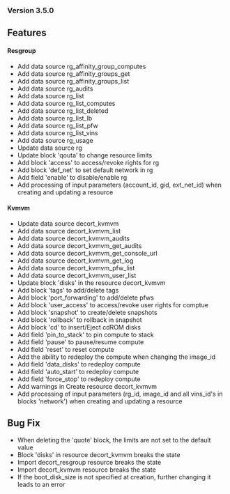 ### Version 3.5.0

## Features

#### Resgroup
- Add data source rg_affinity_group_computes
- Add data source rg_affinity_groups_get
- Add data source rg_affinity_groups_list
- Add data source rg_audits
- Add data source rg_list
- Add data source rg_list_computes
- Add data source rg_list_deleted
- Add data source rg_list_lb
- Add data source rg_list_pfw
- Add data source rg_list_vins
- Add data source rg_usage
- Update data source rg
- Update block 'qouta' to change resource limits
- Add block 'access' to access/revoke rights for rg
- Add block 'def_net' to set default network in rg
- Add field 'enable' to disable/enable rg
- Add processing of input parameters (account_id, gid, ext_net_id) when creating and updating a resource

#### Kvmvm
- Update data source decort_kvmvm
- Add data source decort_kvmvm_list
- Add data source decort_kvmvm_audits
- Add data source decort_kvmvm_get_audits
- Add data source decort_kvmvm_get_console_url
- Add data source decort_kvmvm_get_log
- Add data source decort_kvmvm_pfw_list
- Add data source decort_kvmvm_user_list
- Update block 'disks' in the resource decort_kvmvm
- Add block 'tags' to add/delete tags
- Add block 'port_forwarding' to add/delete pfws
- Add block 'user_access' to access/revoke user rights for comptue
- Add block 'snapshot' to create/delete snapshots
- Add block 'rollback' to rollback in snapshot
- Add block 'cd' to insert/Eject cdROM disks
- Add field 'pin_to_stack' to pin compute to stack
- Add field 'pause' to pause/resume compute
- Add field 'reset' to reset compute
- Add the ability to redeploy the compute when changing the image_id
- Add field 'data_disks' to redeploy compute
- Add field 'auto_start' to redeploy compute
- Add field 'force_stop' to redeploy compute
- Add warnings in Create resource decort_kvmvm
- Add processing of input parameters (rg_id, image_id and all vins_id's in blocks 'network') when creating and updating a resource

## Bug Fix

- When deleting the 'quote' block, the limits are not set to the default value
- Block 'disks' in resource decort_kvmvm breaks the state
- Import decort_resgroup resource breaks the state
- Import decort_kvmvm resource breaks the state
- If the boot_disk_size is not specified at creation, further changing it leads to an error

